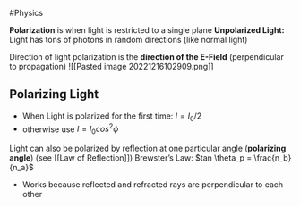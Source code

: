 #Physics 

**Polarization** is when light is restricted to a single plane
**Unpolarized Light:** Light has tons of photons in random directions (like normal light)

Direction of light polarization is the **direction of the E-Field** (perpendicular to propagation)
![[Pasted image 20221216102909.png]]

## Polarizing Light
- When Light is polarized for the first time: $I = I_0/2$
- otherwise use $I = I_0 cos^2\phi$

Light can also be polarized by reflection at one particular angle (**polarizing angle**) (see [[Law of Reflection]])
Brewster’s Law: $tan \theta_p = \frac{n_b}{n_a}$
- Works because reflected and refracted rays are perpendicular to each other
